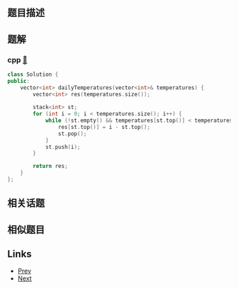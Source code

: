 
# [](https://leetcode-cn.com/problems/iIQa4I)

## 题目描述



## 题解

### cpp [🔗](iIQa4I.cpp) 
```cpp
class Solution {
public:
    vector<int> dailyTemperatures(vector<int>& temperatures) {
        vector<int> res(temperatures.size());
        
        stack<int> st;
        for (int i = 0; i < temperatures.size(); i++) {
            while (!st.empty() && temperatures[st.top()] < temperatures[i]) {
                res[st.top()] = i - st.top();
                st.pop();
            }
            st.push(i);
        }

        return res;
    }
};
```


## 相关话题



## 相似题目



## Links

- [Prev](../aMhZSa/README.md) 
- [Next](../opLdQZ/README.md) 

